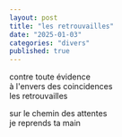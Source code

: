 ```yaml
---
layout: post
title: "les retrouvailles"
date: "2025-01-03"
categories: "divers"
published: true
---
```


contre toute évidence  
à l'envers des coincidences  
les retrouvailles  

sur le chemin des attentes  
je reprends ta main  

